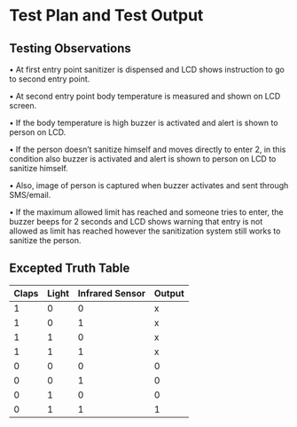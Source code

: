 # Test Plan and Test Output

## Testing Observations

• At first entry point sanitizer is dispensed and LCD shows instruction to go to second entry point.

• At second entry point body temperature is measured and shown on LCD screen.

• If the body temperature is high buzzer is activated and alert is shown to person on LCD.

• If the person doesn’t sanitize himself and moves directly to enter 2, in this condition also buzzer is activated and alert is shown to person on LCD to sanitize himself.

• Also, image of person is captured when buzzer activates and sent through SMS/email.

• If the maximum allowed limit has reached and someone tries to enter, the buzzer beeps for 2 seconds and LCD shows warning that entry is not allowed as limit has reached however the sanitization system still works to sanitize the person.

## Excepted Truth Table
Claps          |   Light       |    Infrared Sensor |   Output
---------------| --------------| -------------------| -------------
    1          |      0        |          0         |     x
    1          |      0        |          1         |     x
    1          |      1        |          0         |     x
    1          |      1        |          1         |     x
    0          |      0        |          0         |     0
    0          |      0        |          1         |     0
    0          |      1        |          0         |     0
    0          |      1        |          1         |     1



